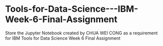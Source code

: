 # Tools-for-Data-Science---IBM-Week-6-Final-Assignment
Store the Jupyter Notebook created by CHUA WEI CONG as a requirement for IBM Tools for Data Science Week 6 Final Assignment
